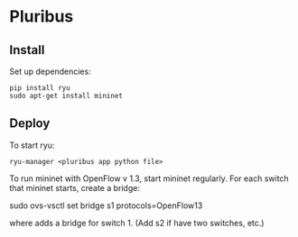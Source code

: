 Pluribus
=============

Install
------------
Set up dependencies:

    pip install ryu
    sudo apt-get install mininet 


Deploy
-------------
To start ryu:

    ryu-manager <pluribus app python file>
    
To run mininet with OpenFlow v 1.3, start mininet regularly.  For each
switch that mininet starts, create a bridge:

  sudo ovs-vsctl set bridge s1 protocols=OpenFlow13

where adds a bridge for switch 1.  (Add s2 if have two switches, etc.)
